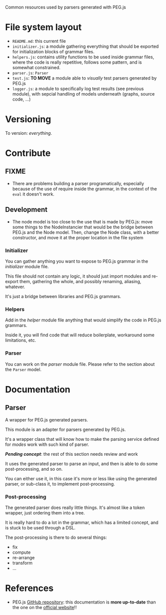 Common resources used by parsers generated with PEG.js

# File system layout

* `README.md`: this current file
* `initializer.js`: a module gathering everything that should be exported for initialization blocks of grammar files.
* `helpers.js`: contains utility functions to be used inside grammar files, where the code is really repetitive, follows some pattern, and is somewhat constrained.
* `parser.js`: `Parser`
* `test.js`: __TO MOVE__ a module able to _visually_ test parsers generated by PEG.js
* `logger.js`: a module to specifically log test results (see previous module), with sepcial handling of models underneath (graphs, source code, ...)

# Versioning

To version: _everything_.

# Contribute

## FIXME

* There are problems building a parser programatically, especially because of the use of require inside the grammar, in the context of the `eval` it doesn't work.

## Development

* The node model is too close to the use that is made by PEG.js: move some things to the NodeInstancier that would be the bridge between PEG.js and the Node model. Then, change the Node class, with a better constructor, and move it at the proper location in the file system

### Initializer

You can gather anything you want to expose to PEG.js grammar in the _initializer_ module file.

This file should not contain any logic, it should just import modules and re-export them, gathering the whole, and possibly renaming, aliasing, whatever.

It's just a bridge between libraries and PEG.js grammars.

### Helpers

Add in the _helper_ module file anything that would simplify the code in PEG.js grammars.

Inside it, you will find code that will reduce boilerplate, workaround some limitations, etc.

### Parser

You can work on the _parser_ module file. Please refer to the section about the `Parser` model.

# Documentation

## Parser

A wrapper for PEG.js generated parsers.

This module is an adapter for parsers generated by PEG.js.

It's a wrapper class that will know how to make the parsing service defined for _modes_ work with such kind of parser.

___Pending concept___: the rest of this section needs review and work

It uses the generated parser to parse an input, and then is able to do some post-processing, and so on.

You can either use it, in this case it's more or less like using the generated parser, or sub-class it, to implement post-processing.

### Post-processing

The generated parser does really little things. It's almost like a token wrapper, just ordering them into a tree.

It is really hard to do a lot in the grammar, which has a limited concept, and is stuck to be used through a DSL.

The post-processing is there to do several things:

* fix
* compute
* re-arrange
* transform
* ...

# References

* PEG.js [GitHub repository](https://github.com/dmajda/pegjs): this documentation is __more up-to-date__ than the one on the [official website](http://pegjs.majda.cz/)!!
